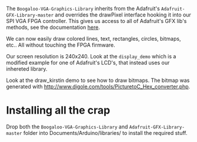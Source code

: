 The `Boogaloo-VGA-Graphics-Library` inherits from the Adafruit's `Adafruit-GFX-Library-master` and overrides the drawPixel interface hooking it into our SPI VGA FPGA controller. This gives us access to all of Adafruit's GFX lib's methods, see the documentation [here](https://learn.adafruit.com/adafruit-gfx-graphics-library/overview).

We can now easily draw colored lines, text, rectangles, circles, bitmaps, etc.. All without touching the FPGA firmware.

Our screen resolution is 240x240. Look at the `display_demo` which is a modified example for one of Adafruit's LCD's, that instead uses our inhereted library.

Look at the draw_kirstin demo to see how to draw bitmaps. The bitmap was generated with http://www.digole.com/tools/PicturetoC_Hex_converter.php.


# Installing all the crap
Drop both the `Boogaloo-VGA-Graphics-Library` and `Adafruit-GFX-Library-master` folder into Documents/Arduino/libraries/ to install the
required stuff.

